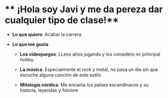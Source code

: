 # ** ¡Hola soy Javi y me da pereza dar cualquier tipo de clase!**

* **Lo que quiero**:
Acabar la carrera

* **Lo que me gusta**
    * **Los videojuegos**: LLevo años jugando y los considero mi principal hobby.

    * **La música**: Especialmente el rock y metal, no pasa un día sin que escuche alguna canción de este estilo

    * **Mitología nórdica**: Me encanta los países escandinavos y su historia, leyendas y folclore


    